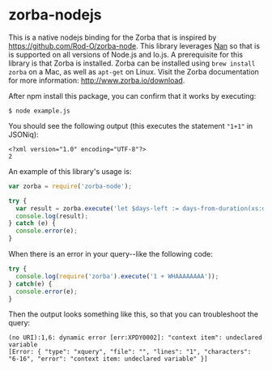 # zorba-nodejs

This is a native nodejs binding for the Zorba that is inspired by https://github.com/Rod-O/zorba-node. This library leverages [Nan](https://github.com/nodejs/nan) so that is is supported on all versions of Node.js and Io.js. A prerequisite for this library is that Zorba is installed. Zorba can be installed using `brew install zorba` on a Mac, as well as `apt-get` on Linux. Visit the Zorba documentation for more information: http://www.zorba.io/download.

After npm install this package, you can confirm that it works by executing:
```
$ node example.js
```

You should see the following output (this executes the statement `"1+1"` in JSONiq):

```
<?xml version="1.0" encoding="UTF-8"?>
2
```

An example of this library's usage is:

```js
var zorba = require('zorba-node');

try {
  var result = zorba.execute('let $days-left := days-from-duration(xs:date("2016-02-14") - current-date()) return $days-left || " days left"');
  console.log(result);
} catch (e) {
  console.error(e);
}
```

When there is an error in your query--like the following code:

```js
try {
  console.log(require('zorba').execute('1 + WHAAAAAAAA'));
} catch(e) {
  console.error(e);
}
```

Then the output looks something like this, so that you can troubleshoot the query:

```
(no URI):1,6: dynamic error [err:XPDY0002]: "context item": undeclared variable
[Error: { "type": "xquery", "file": "", "lines": "1", "characters": "6-16", "error": "context item: undeclared variable" }]
```
